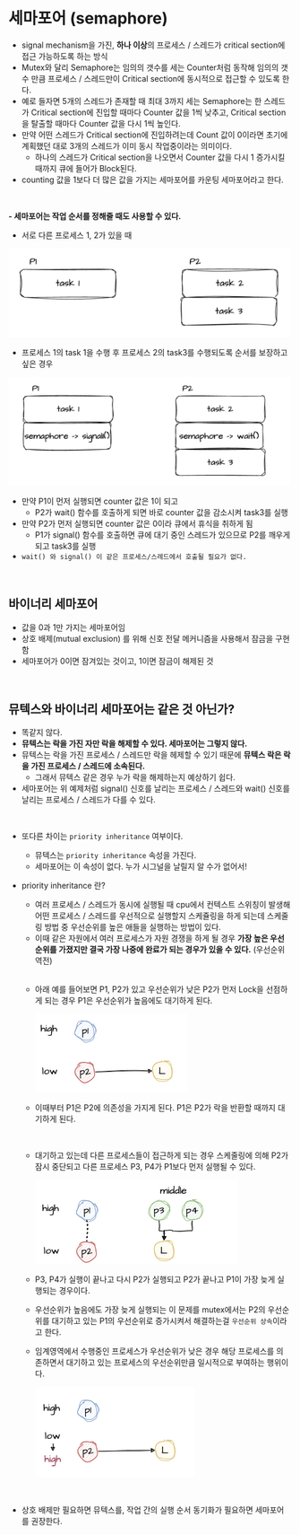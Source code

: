 # 세마포어 (semaphore)
- signal mechanism을 가진, **하나 이상**의 프로세스 / 스레드가 critical section에 접근 가능하도록 하는 방식
- Mutex와 달리 Semaphore는 임의의 갯수를 세는 Counter처럼 동작해 임의의 갯수 만큼 프로세스 / 스레드만이 Critical section에 동시적으로 접근할 수 있도록 한다.
- 예로 들자면 5개의 스레드가 존재할 때 최대 3까지 세는 Semaphore는 한 스레드가 Critical section에 진입할 때마다 Counter 값을 1씩 낮추고, Critical section을 탈출할 때마다 Counter 값을 다시 1씩 높인다.
- 만약 어떤 스레드가 Critical section에 진입하려는데 Count 값이 0이라면 초기에 계획했던 대로 3개의 스레드가 이미 동시 작업중이라는 의미이다.
    - 하나의 스레드가 Critical section을 나오면서 Counter 값을 다시 1 증가시킬 때까지 큐에 들어가 Block된다.
- counting 값을 1보다 더 많은 값을 가지는 세마포어를 카운팅 세마포어라고 한다.

<br>

**- 세마포어는 작업 순서를 정해줄 때도 사용할 수 있다.**
- 서로 다른 프로세스 1, 2가 있을 때

![img.png](img/semaphore/img_1.png)

- 프로세스 1의 task 1을 수행 후 프로세스 2의 task3를 수행되도록 순서를 보장하고 싶은 경우

![img_1.png](img/semaphore/img_2.png)

- 만약 P1이 먼저 실행되면 counter 값은 1이 되고
    - P2가 wait() 함수를 호출하게 되면 바로 counter 값을 감소시켜 task3를 실행
- 만약 P2가 먼저 실행되면 counter 값은 0이라 큐에서 휴식을 취하게 됨
    - P1가 signal() 함수를 호출하면 큐에 대기 중인 스레드가 있으므로 P2를 깨우게 되고 task3를 실행
- `wait() 와 signal() 이 같은 프로세스/스레드에서 호출될 필요가 없다.`

<br>

## 바이너리 세마포어
- 값을 0과 1만 가지는 세마포어임
- 상호 배제(mutual exclusion) 를 위해 신호 전달 메커니즘을 사용해서 잠금을 구현함
- 세마포어가 0이면 잠겨있는 것이고, 1이면 잠금이 해제된 것

<br>

## 뮤텍스와 바이너리 세마포어는 같은 것 아닌가?
- 똑같지 않다.
- **뮤텍스는 락을 가진 자만 락을 해제할 수 있다. 세마포어는 그렇지 않다.**
- 뮤텍스는 락을 가진 프로세스 / 스레드만 락을 헤제할 수 있기 때문에 **뮤텍스 락은 락을 가진 프로세스 / 스레드에 소속된다.**
    - 그래서 뮤텍스 같은 경우 누가 락을 해제하는지 예상하기 쉽다.
- 세마포어는 위 예제처럼 signal() 신호를 날리는 프로세스 / 스레드와 wait() 신호를 날리는 프로세스 / 스레드가 다를 수 있다.

<br>

- 또다른 차이는 `priority inheritance` 여부이다.
  - 뮤텍스는 `priority inheritance` 속성을 가진다.
  - 세마포어는 이 속성이 없다. 누가 시그널을 날릴지 알 수가 없어서!
- priority inheritance 란?
    - 여러 프로세스 / 스레드가 동시에 실행될 때 cpu에서 컨텍스트 스위칭이 발생해 어떤 프로세스 / 스레드를 우선적으로 실행할지 스케쥴링을 하게 되는데 스케줄링 방법 중 우선순위를 높은 애들을 실행하는 방법이 있다.
    - 이때 같은 자원에서 여러 프로세스가 자원 경쟁을 하게 될 경우 **가장 높은 우선순위를 가졌지만 결국 가장 나중에 완료가 되는 경우가 있을 수 있다.** (우선순위 역전)
   
    <br>
    
    - 아래 예를 들어보면 P1, P2가 있고 우선순위가 낮은 P2가 먼저 Lock을 선점하게 되는 경우 P1은 우선순위가 높음에도 대기하게 된다.

      ![img.png](img.png)

    - 이때부터 P1은 P2에 의존성을 가지게 된다. P1은 P2가 락을 반환할 때까지 대기하게 된다. 
    
    <br>
     
    - 대기하고 있는데 다른 프로세스들이 접근하게 되는 경우 스케줄링에 의해 P2가 잠시 중단되고 다른 프로세스 P3, P4가 P1보다 먼저 실행될 수 있다.
   
      ![img_2.png](img/semaphore/img_4.png)
  
    - P3, P4가 실행이 끝나고 다시 P2가 실행되고 P2가 끝나고 P1이 가장 늦게 실행되는 경우이다.
    - 우선순위가 높음에도 가장 늦게 실행되는 이 문제를 mutex에서는 P2의 우선순위를 대기하고 있는 P1의 우선순위로 증가시켜서 해결하는걸 `우선순위 상속`이라고 한다.
    - 임계영역에서 수행중인 프로세스가 우선순위가 낮은 경우 해당 프로세스를 의존하면서 대기하고 있는 프로세스의 우선순위만큼 일시적으로 부여하는 행위이다.
    
      ![img_3.png](img/semaphore/img_5.png)

<br>

- 상호 배제만 필요하면 뮤텍스를, 작업 간의 실행 순서 동기화가 필요하면 세마포어를 권장한다.